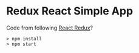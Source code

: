 # Redux React Simple App

Code from following [React Redux](https://www.udemy.com/react-redux/)?

	> npm install
	> npm start
